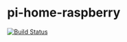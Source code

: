 # pi-home-raspberry

[![Build Status](https://travis-ci.org/raspberry-pi-home/pi-home-raspberry.svg?branch=master)](https://travis-ci.org/raspberry-pi-home/pi-home-raspberry)
